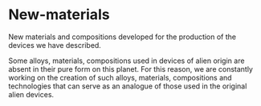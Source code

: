 # New-materials
New materials and compositions developed for the production of the devices we have described.

Some alloys, materials, compositions used in devices of alien origin are absent in their pure form on this planet. For this reason, we are constantly working on the creation of such alloys, materials, compositions and technologies that can serve as an analogue of those used in the original alien devices.
